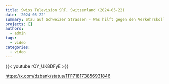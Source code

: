 ```yaml
---
title: Swiss Television SRF, Switzerland (2024-05-22)
date: '2024-05-22'
summary: Stau auf Schweizer Strassen - Was hilft gegen den Verkehrskollaps? | Einstein | SRF | Switzerland {{< youtube rOY_UK8DFyE >}}
projects: []
authors:
  - admin
tags:
  - video
categories:
  - video
---
```


{{< youtube rOY_UK8DFyE >}}

https://x.com/dzbank/status/1111718173856931846